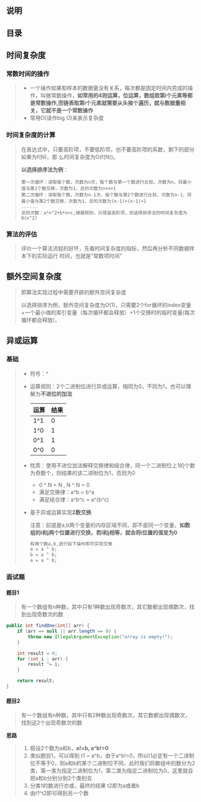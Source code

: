 ## 说明

## 目录

## 时间复杂度

### 常数时间的操作

> - 一个操作如果和样本的数据量没有关系，每次都是固定时间内完成的操作，叫做常数操作，**如常用的4则运算，位运算，数组取第i个元素等都是常数操作,而链表取第i个元素就需要从头挨个遍历，就与数据量相关，它就不是一个常数操作**
> - 常用O(读作big O)来表示复杂度

### 时间复杂度的计算

> 在表达式中，只要高阶项，不要低阶项，也不要高阶项的系数，剩下的部分如果为f(N)，那
> 么时间复杂度为O(f(N))。
>
> **以选择排序法为例**：
>
> ```
> 第一次循环：读取每个数，次数为n次，每个数与第一个数进行比较，次数为n，将最小值与第1个数交换，次数为1，总的次数为n+n+1
> 第二次循环：读取每个数，次数为n-1次，每个数与第2个数进行比较，次数为n-1，将最小值与第2个数交换，次数为1，总的次数为(n-1)+(n-1)+1
> ......
> 总的次数：a*n^2+b*n+c,根据规则，只保留高阶项，则选择排序法的时间复杂度为O(n^2)
> ```
>
> 

### 算法的评估

> 评价一个算法流程的好坏，先看时间复杂度的指标，然后再分析不同数据样本下的实际运行
> 时间，也就是“常数项时间”

## 额外空间复杂度

> 即算法实现过程中需要开辟的额外空间复杂度
>
> 以选择排序为例，额外空间复杂度为O(1)，只需要2个for循环的index变量+一个最小值的索引变量（每次循环都会释放）+1个交换时的临时变量(每次循环都会释放)，

## 异或运算

### 基础

> - 符号：^
>
> - 运算规则：2个二进制位进行异或运算，相同为0，不同为1，也可以理解为**不进位的加法**
>
>   | 运算 | 结果 |
>   | ---- | ---- |
>   | 1^1  | 0    |
>   | 1^0  | 1    |
>   | 0^1  | 1    |
>   | 0^0  | 0    |
>
> - 性质：使用不进位加法解释交换律和结合律，同一个二进制位上1的个数为奇数个，则结果的该二进制位为1，否则为0
>
>   - 0 ^ N = N   ,  N ^ N = 0
>   - 满足交换律：a^b = b^a
>   - 满足结合律：a^b^c = a^(b^c)
>
> - 基于异或运算实现**2数交换**
>
>   注意：前提是a,b两个变量的内存区域不同，即不是同一个变量，**如数组的i和j两个位置进行交换，若i和j相等，就会将i位置的值变为0**
>
>   ```java
>   有两个数a,b,进行如下操作即可实现交换
>   a = a ^ b;
>   b = a ^ b;
>   a = a ^ b;
>   ```

### 面试题

#### 题目1

> 有一个数组有n种数，其中只有1种数出现奇数次，其它数都出现偶数次，找到出现奇数次的数

```java
public int findOne(int[] arr) {
    if (arr == null || arr.length == 0) {
        throw new IllegalArgumentException("array is empty!");
    }

    int result = 0;
    for (int i : arr) {
        result ^= i;
    }

    return result;
}
```

#### 题目2

> 有一个数组有n种数，其中只有2种数出现奇数次，其它数都出现偶数次，找到这2个出现奇数次的数

**思路**

> 1. 假设2个数为a和b，**a!=b,  a^b!=0**
> 2. 类似题目1，可以得到  t1 = a^b，由于a^b!=0，所以t1必定有一个二进制位不等于0，则a和b的某个二进制位不同，此时我们将数组中的数分为2类，第一类为指定二进制位为1，第二类为指定二进制位为0，这里就会把a和b分别分到2个类别去
> 3. 分类1的数进行亦或，最终的结果 t2即为a或者b
> 4. 由t1^t2即可得到另一个数